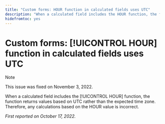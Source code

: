 ```yaml
---
title: "Custom forms: HOUR function in calculated fields uses UTC"
description: "When a calculated field includes the HOUR function, the function returns values based on UTC rather than the expected time zone. Therefore, any calculations based on the HOUR value is incorrect."
hidefromtoc: yes
---
```


# Custom forms: [!UICONTROL HOUR] function in calculated fields uses UTC

>[!NOTE]
>
>This issue was fixed on November 3, 2022.

When a calculated field includes the [!UICONTROL HOUR] function, the function returns values based on UTC rather than the expected time zone. Therefore, any calculations based on the HOUR value is incorrect.

_First reported on October 17, 2022._

